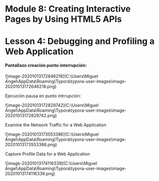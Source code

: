 # Module 8: Creating Interactive Pages by Using HTML5 APIs

# Lesson 4: Debugging and Profiling a Web Application

#### Pantallazo creación punto interrupción:

![image-20201013172646218](C:\Users\Miguel Ángel\AppData\Roaming\Typora\typora-user-images\image-20201013172646218.png)

Ejecución pausa en punto intrrupción:

![image-20201013172829742](C:\Users\Miguel Ángel\AppData\Roaming\Typora\typora-user-images\image-20201013172829742.png)

Examine the Network Traffic for a Web Application

![image-20201013173553386](C:\Users\Miguel Ángel\AppData\Roaming\Typora\typora-user-images\image-20201013173553386.png)



Capture Profile Data for a Web Application

![image-20201013174116339](C:\Users\Miguel Ángel\AppData\Roaming\Typora\typora-user-images\image-20201013174116339.png)